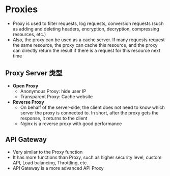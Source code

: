 # Proxies
- Proxy is used to filter requests, log requests, conversion requests (such as adding and deleting headers, encryption, decryption, compressing resources, etc.)
- Also, the proxy can be used as a cache server. If many requests request the same resource, the proxy can cache this resource, and the proxy can directly return the result if there is a request for this resource next time

## Proxy Server 类型
- **Open Proxy**
  - Anonymous Proxy: hide user IP
  - Trаnspаrent Proxy: Cache website
- **Reverse Proxy**
  - On behalf of the server-side, the client does not need to know which server the proxy is connected to. In short, after the proxy gets the response, it returns to the client
  - Nginx is a reverse proxy with good performance

## API Gateway
- Very similar to the Proxy function
- It has more functions than Proxy, such as higher security level, custom API, Load balancing, Throttling, etc.
- API Gateway is a more advanced API Proxy
